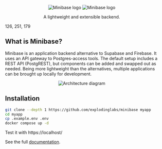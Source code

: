 <p align="center">
  <img alt="Minibase logo" src="https://github.com/explodinglabs/minibase/blob/main/logo-light-mode.png?raw=true#gh-light-mode-only" />
  <img alt="Minibase logo" src="https://github.com/explodinglabs/minibase/blob/main/logo-dark-mode.png?raw=true#gh-dark-mode-only" />
</p>

<p align="center">
  A lightweight and extensible backend.
</p>

126, 251, 179

## What is Minibase?

Minibase is an application backend alternative to Supabase and Firebase. It
uses an API gateway to Postgres-access tools. The default setup includes a REST
API (PostgREST), but components can be added and swapped out as needed. Being
more lightweight than the alternatives, multiple applications can be brought up
locally for development.

<p align="center">
  <img alt="Architecture diagram" src="https://github.com/explodinglabs/minibase/blob/main/architecture.svg?raw=true" />
</p>

## Installation

```sh
git clone --depth 1 https://github.com/explodinglabs/minibase myapp
cd myapp
cp .example.env .env
docker compose up -d
```

Test it with https://localhost/

See the full [documentation](https://github.com/explodinglabs/minibase/wiki).

